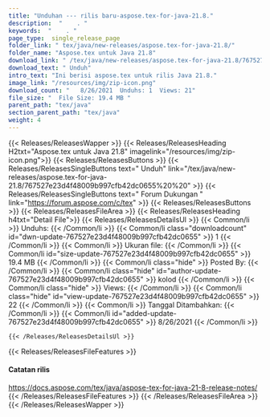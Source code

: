 ```yaml
---
title: "Unduhan --- rilis baru-aspose.tex-for-java-21.8." 
description:  "    . " 
keywords:  "    . " 
page_type:  single_release_page
folder_link: " tex/java/new-releases/aspose.tex-for-java-21.8/"
folder_name: "Aspose.tex untuk Java 21.8"
download_link: " /tex/java/new-releases/aspose.tex-for-java-21.8/767527e23d4f48009b997cfb42dc0655"
download_text: " Unduh"
intro_text: "Ini berisi aspose.tex untuk rilis Java 21.8."
image_link: "/resources/img/zip-icon.png"
download_count: "   8/26/2021  Unduhs: 1  Views: 21"
file_size: "  File Size: 19.4 MB "
parent_path: "tex/java"
section_parent_path: "tex/java"
weight: 4
---
```


{{< Releases/ReleasesWapper >}}
  {{< Releases/ReleasesHeading H2txt="Aspose.tex untuk Java 21.8" imagelink="/resources/img/zip-icon.png">}}
  {{< Releases/ReleasesButtons >}}
    {{< Releases/ReleasesSingleButtons text=" Unduh" link="/tex/java/new-releases/aspose.tex-for-java-21.8/767527e23d4f48009b997cfb42dc0655%20%20" >}}
    {{< Releases/ReleasesSingleButtons text=" Forum Dukungan " link="https://forum.aspose.com/c/tex" >}}
  {{< Releases/ReleasesButtons >}}
  {{< Releases/ReleasesFileArea >}}
    {{< Releases/ReleasesHeading h4txt="Detail File">}}
    {{< Releases/ReleasesDetailsUl >}}
            {{< Common/li  >}} Unduhs: {{< /Common/li >}} 
      {{< Common/li class="downloadcount" id="dwn-update-767527e23d4f48009b997cfb42dc0655" >}} 1 {{< /Common/li >}} 
      {{< Common/li  >}} Ukuran file: {{< /Common/li >}} 
      {{< Common/li id="size-update-767527e23d4f48009b997cfb42dc0655" >}} 19.4 MB {{< /Common/li >}} 
      {{< Common/li  class="hide" >}} Posted By: {{< /Common/li >}} 
      {{< Common/li class="hide" id="author-update-767527e23d4f48009b997cfb42dc0655" >}} kolod {{< /Common/li >}} 
      {{< Common/li class="hide"  >}} Views: {{< /Common/li >}} 
      {{< Common/li class="hide" id="view-update-767527e23d4f48009b997cfb42dc0655" >}} 22 {{< /Common/li >}} 
      {{< Common/li  >}} Tanggal Ditambahkan: {{< /Common/li >}} 
      {{< Common/li id="added-update-767527e23d4f48009b997cfb42dc0655" >}} 8/26/2021 {{< /Common/li >}} 

    {{< /Releases/ReleasesDetailsUl >}}

  {{< Releases/ReleasesFileFeatures >}}
      <h4>Catatan rilis</h4><div><a href="https://docs.aspose.com/tex/java/aspose-tex-for-java-21-8-release-notes/">https://docs.aspose.com/tex/java/aspose-tex-for-java-21-8-release-notes/</a></div>
  {{< /Releases/ReleasesFileFeatures >}}
 {{< /Releases/ReleasesFileArea >}}
{{< /Releases/ReleasesWapper >}}


